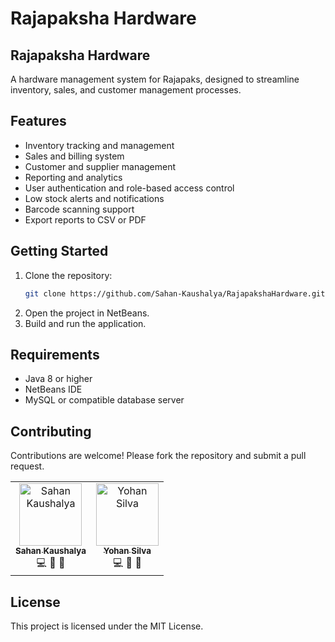 # Rajapaksha Hardware

## Rajapaksha Hardware

A hardware management system for Rajapaks, designed to streamline inventory, sales, and customer management processes.

## Features

- Inventory tracking and management
- Sales and billing system
- Customer and supplier management
- Reporting and analytics
- User authentication and role-based access control
- Low stock alerts and notifications
- Barcode scanning support
- Export reports to CSV or PDF

## Getting Started

1. Clone the repository:
    ```bash
    git clone https://github.com/Sahan-Kaushalya/RajapakshaHardware.git
    ```
2. Open the project in NetBeans.
3. Build and run the application.

## Requirements

- Java 8 or higher
- NetBeans IDE
- MySQL or compatible database server

## Contributing

Contributions are welcome! Please fork the repository and submit a pull request.
<table>
  <tr>
    <td align="center">
      <a href="https://github.com/Sahan-Kaushalya">
        <img src="https://avatars.githubusercontent.com/Sahan-Kaushalya" width="100px;" alt="Sahan Kaushalya"/>
        <br />
        <sub><b>Sahan Kaushalya</b></sub>
      </a>
      <br />💻 🎨 📖
    </td>
     <td align="center">
      <a href="https://github.com/Yohan3128">
        <img src="https://avatars.githubusercontent.com/Yohan3128" width="100px;" alt="Yohan Silva"/>
        <br />
        <sub><b>Yohan Silva</b></sub>
      </a>
      <br />💻 🎨 📖
    </td>
    <!-- Add more contributors below using the same format -->
  </tr>
</table>

## License

This project is licensed under the MIT License.
